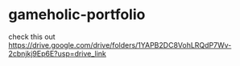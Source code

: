 # gameholic-portfolio
check this out
https://drive.google.com/drive/folders/1YAPB2DC8VohLRQdP7Wv-2cbnjkj9Ep6E?usp=drive_link
